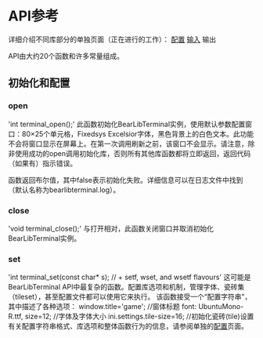 # API参考
详细介绍不同库部分的单独页面（正在进行的工作）：
[配置](http://foo.wyrd.name/en:bearlibterminal:reference:configuration)
[输入](http://foo.wyrd.name/en:bearlibterminal:reference:input)
输出

API由大约20个函数和许多常量组成。

## 初始化和配置

### open
'int terminal_open();'
此函数初始化BearLibTerminal实例，使用默认参数配置窗口：80×25个单元格，Fixedsys Excelsior字体，黑色背景上的白色文本。此功能不会将窗口显示在屏幕上。在第一次调用刷新之前，该窗口不会显示。请注意，除非使用成功的open调用初始化库，否则所有其他库函数都将立即返回，返回代码（如果有）指示错误。

函数返回布尔值，其中false表示初始化失败。详细信息可以在日志文件中找到（默认名称为bearlibterminal.log）。

### close
'void terminal_close();'
与打开相对，此函数关闭窗口并取消初始化BearLibTerminal实例。

### set
'int terminal_set(const char* s); // + setf, wset, and wsetf flavours'
这可能是BearLibTerminal API中最复杂的函数。配置库选项和机制，管理字体、瓷砖集（tileset），甚至配置文件都可以使用它来执行。
该函数接受一个“配置字符串”，其中描述了各种选项：
window.title='game'; //窗体标题
font: UbuntuMono-R.ttf, size=12;  //字体及字体大小
ini.settings.tile-size=16; //初始化瓷砖(tile)设置
有关配置字符串格式、库选项和整体函数行为的信息，请参阅单独的[配置](http://foo.wyrd.name/en:bearlibterminal:reference:configuration)页面。

